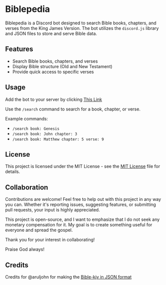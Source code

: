 # Biblepedia

Biblepedia is a Discord bot designed to search Bible books, chapters, and verses from the King James Version. The bot utilizes the `discord.js` library and JSON files to store and serve Bible data.

## Features
- Search Bible books, chapters, and verses
- Display Bible structure (Old and New Testament)
- Provide quick access to specific verses

## Usage

Add the bot to your server by clicking [This Link](https://discord.com/oauth2/authorize?client_id=1222618451978223626&permissions=2147485696&integration_type=0&scope=bot)

Use the `/search` command to search for a book, chapter, or verse.

Example commands:

- `/search book: Genesis`
- `/search book: John chapter: 3`
- `/search book: Matthew chapter: 5 verse: 9`

## License

This project is licensed under the MIT License - see the [MIT License](LICENSE) file for details.

## Collaboration

Contributions are welcome! Feel free to help out with this project in any way you can. Whether it's reporting issues, suggesting features, or submitting pull requests, your input is highly appreciated.

This project is open-source, and I want to emphasize that I do not seek any monetary compensation for it. My goal is to create something useful for everyone and spread the gospel.

Thank you for your interest in collaborating!

Praise God always!

## Credits

Credits for @aruljohn for making the [Bible-kjv in JSON format](https://github.com/aruljohn/Bible-kjv)
